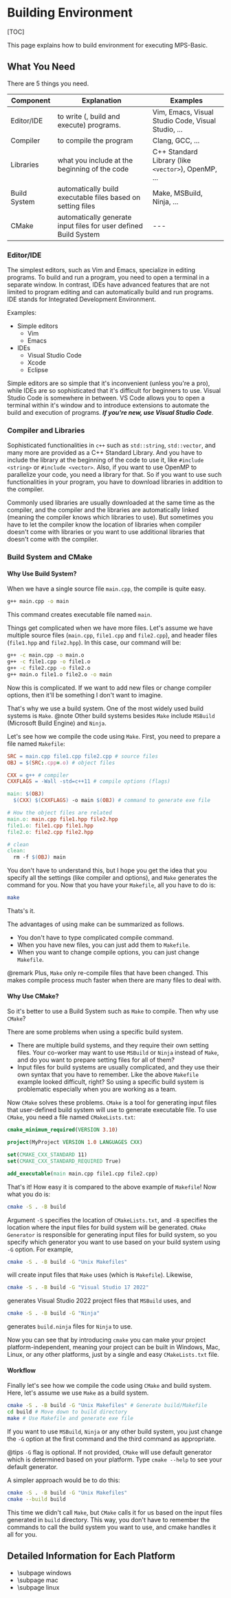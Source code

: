 # Building Environment

[TOC]

This page explains how to build environment for executing MPS-Basic.

## What You Need
There are 5 things you need.

Component | Explanation | Examples
--- | --- | ---
Editor/IDE | to write (, build and execute) programs. | Vim, Emacs, Visual Studio Code, Visual Studio, ...
Compiler | to compile the program | Clang, GCC, ...
Libraries | what you include at the beginning of the code | C++ Standard Library (like `<vector>`), OpenMP, ...
Build System | automatically build executable files based on setting files | Make, MSBuild, Ninja, ...
CMake | automatically generate input files for user defined Build System | ---

### Editor/IDE
The simplest editors, such as Vim and Emacs, specialize in editing programs.
To build and run a program, you need to open a terminal in a separate window.
In contrast, IDEs have advanced features that are not limited to program editing
and can automatically build and run programs.
IDE stands for Integrated Development Environment.

Examples:
- Simple editors
  - Vim
  - Emacs
- IDEs
  - Visual Studio Code
  - Xcode
  - Eclipse

Simple editors are so simple that it's inconvenient (unless you're a pro),
while IDEs are so sophisticated that it's difficult for beginners to use.
Visual Studio Code is somewhere in between.
VS Code allows you to open a terminal within it's window
and to introduce extensions to automate the build and execution of programs.
***If you're new, use Visual Studio Code***.

### Compiler and Libraries
Sophisticated functionalities in `c++` such as `std::string`,  `std::vector`,
and many more are provided as a C++ Standard Library.
And you have to include the library at the beginning of the code to use it,
like `#include <string>` or `#include <vector>`.
Also, if you want to use OpenMP to parallelize your code, you need a library for that.
So if you want to use such functionalities in your program,
you have to download libraries in addition to the compiler.

Commonly used libraries are usually downloaded at the same time as the compiler,
and the compiler and the libraries are automatically linked
(meaning the compiler knows which libraries to use).
But sometimes you have to let the compiler know the location of libraries
when compiler doesn't come with libraries or you want to use additional libraries
that doesn't come with the compiler.

### Build System and CMake
#### Why Use Build System?
When we have a single source file `main.cpp`, the compile is quite easy.
```bash
g++ main.cpp -o main
```
This command creates executable file named `main`.

Things get complicated when we have more files.
Let's assume we have multiple source files (`main.cpp`, `file1.cpp` and `file2.cpp`),
and header files (`file1.hpp` and `file2.hpp`).
In this case, our command will be:
```bash
g++ -c main.cpp -o main.o
g++ -c file1.cpp -o file1.o
g++ -c file2.cpp -o file2.o
g++ main.o file1.o file2.o -o main
```
Now this is complicated.
If we want to add new files or change compiler options,
then it'll be something I don't want to imagine.

That's why we use a build system.
One of the most widely used build systems is `Make`.
@note
Other build systems besides `Make` include `MSBuild` (Microsoft Build Engine) and `Ninja`.

Let's see how we compile the code using `Make`.
First, you need to prepare a file named `Makefile`:
```Makefile
SRC = main.cpp file1.cpp file2.cpp # source files
OBJ = $(SRC:.cpp=.o) # object files

CXX = g++ # compiler
CXXFLAGS = -Wall -std=c++11 # compile options (flags)

main: $(OBJ)
  $(CXX) $(CXXFLAGS) -o main $(OBJ) # command to generate exe file

# How the object files are related
main.o: main.cpp file1.hpp file2.hpp
file1.o: file1.cpp file1.hpp
file2.o: file2.cpp file2.hpp

# clean
clean:
  rm -f $(OBJ) main
```
You don't have to understand this, but I hope you get the idea that
you specify all the settings (like compiler and options),
and `Make` generates the command for you.
Now that you have your `Makefile`, all you have to do is:
```bash
make
```
Thats's it.

The advantages of using make can be summarized as follows.
- You don't have to type complicated compile command.
- When you have new files, you can just add them to `Makefile`.
- When you want to change compile options, you can just change `Makefile`.

@remark
Plus, `Make` only re-compile files that have been changed.
This makes compile process much faster when there are many files to deal with.

#### Why Use CMake?
So it's better to use a Build System such as `Make` to compile.
Then why use `CMake`?

There are some problems when using a specific build system.
- There are multiple build systems, and they require their own setting files.
  Your co-worker may want to use `MSBuild` or `Ninja` instead of `Make`,
  and do you want to prepare setting files for all of them?
- Input files for build systems are usually complicated,
  and they use their own syntax that you have to remember.
  Like the above `Makefile` example looked difficult, right?
So using a specific build system is problematic especially when you are working
as a team.

Now `CMake` solves these problems.
`CMake` is a tool for generating input files that user-defined build system
will use to generate executable file.
To use `CMake`, you need a file named `CMakeLists.txt`:
```cmake
cmake_minimum_required(VERSION 3.10)

project(MyProject VERSION 1.0 LANGUAGES CXX)

set(CMAKE_CXX_STANDARD 11)
set(CMAKE_CXX_STANDARD_REQUIRED True)

add_executable(main main.cpp file1.cpp file2.cpp)
```
That's it! How easy it is compared to the above example of `Makefile`!
Now what you do is:
```bash
cmake -S . -B build
```
Argument `-S` specifies the location of `CMakeLists.txt`,
and `-B` specifies the location where the input files for build system will be generated.
`CMake Generator` is responsible for generating input files for build system,
so you specify which generator you want to use based on your build system using `-G` option.
For example,
```bash
cmake -S . -B build -G "Unix Makefiles"
```
will create input files that `Make` uses (which is `Makefile`).
Likewise,
```bash
cmake -S . -B build -G "Visual Studio 17 2022"
```
generates Visual Studio 2022 project files that `MSBuild` uses, and
```bash
cmake -S . -B build -G "Ninja"
```
generates `build.ninja` files for `Ninja` to use.

Now you can see that by introducing `cmake` you can make your project platform-independent,
meaning your project can be built in Windows, Mac, Linux, or any other platforms,
just by a single and easy `CMakeLists.txt` file.

#### Workflow
Finally let's see how we compile the code using `CMake` and build system.
Here, let's assume we use `Make` as a build system.
```bash
cmake -S . -B build -G "Unix Makefiles" # Generate build/Makefile
cd build # Move down to build directory
make # Use Makefile and generate exe file
```
If you want to use `MSBuild`, `Ninja` or any other build system,
you just change the `-G` option at the first command and the third command as appropriate.

@tips
`-G` flag is optional. If not provided, `CMake` will use default generator which is determined
based on your platform.
Type `cmake --help` to see your default generator.


A simpler approach would be to do this:
```bash
cmake -S . -B build -G "Unix Makefiles"
cmake --build build
```
This time we didn't call `Make`, but `CMake` calls it for us based on the
input files generated in `build` directory.
This way, you don't have to remember the commands to call the build system
you want to use, and cmake handles it all for you.

## Detailed Information for Each Platform
- \subpage windows
- \subpage mac
- \subpage linux